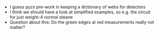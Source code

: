 - I guess pyzx pre-work in keeping a dictionary of webs for detectors
- I think we should have a look at simplified examples, so e.g. the circuit for just weight-4 normal steane
- Question about this: Do the green edges at red measurements really not matter?